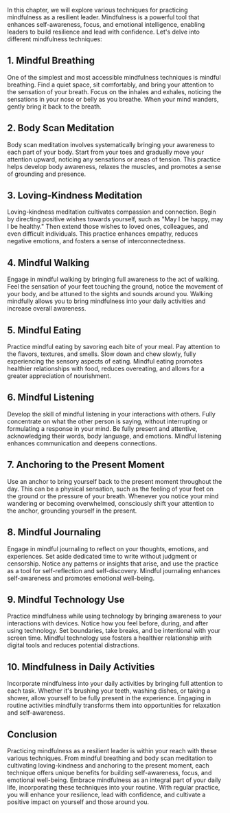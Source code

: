 
In this chapter, we will explore various techniques for practicing mindfulness as a resilient leader. Mindfulness is a powerful tool that enhances self-awareness, focus, and emotional intelligence, enabling leaders to build resilience and lead with confidence. Let's delve into different mindfulness techniques:

1\. Mindful Breathing
--------------------

One of the simplest and most accessible mindfulness techniques is mindful breathing. Find a quiet space, sit comfortably, and bring your attention to the sensation of your breath. Focus on the inhales and exhales, noticing the sensations in your nose or belly as you breathe. When your mind wanders, gently bring it back to the breath.

2\. Body Scan Meditation
-----------------------

Body scan meditation involves systematically bringing your awareness to each part of your body. Start from your toes and gradually move your attention upward, noticing any sensations or areas of tension. This practice helps develop body awareness, relaxes the muscles, and promotes a sense of grounding and presence.

3\. Loving-Kindness Meditation
-----------------------------

Loving-kindness meditation cultivates compassion and connection. Begin by directing positive wishes towards yourself, such as "May I be happy, may I be healthy." Then extend those wishes to loved ones, colleagues, and even difficult individuals. This practice enhances empathy, reduces negative emotions, and fosters a sense of interconnectedness.

4\. Mindful Walking
------------------

Engage in mindful walking by bringing full awareness to the act of walking. Feel the sensation of your feet touching the ground, notice the movement of your body, and be attuned to the sights and sounds around you. Walking mindfully allows you to bring mindfulness into your daily activities and increase overall awareness.

5\. Mindful Eating
-----------------

Practice mindful eating by savoring each bite of your meal. Pay attention to the flavors, textures, and smells. Slow down and chew slowly, fully experiencing the sensory aspects of eating. Mindful eating promotes healthier relationships with food, reduces overeating, and allows for a greater appreciation of nourishment.

6\. Mindful Listening
--------------------

Develop the skill of mindful listening in your interactions with others. Fully concentrate on what the other person is saying, without interrupting or formulating a response in your mind. Be fully present and attentive, acknowledging their words, body language, and emotions. Mindful listening enhances communication and deepens connections.

7\. Anchoring to the Present Moment
----------------------------------

Use an anchor to bring yourself back to the present moment throughout the day. This can be a physical sensation, such as the feeling of your feet on the ground or the pressure of your breath. Whenever you notice your mind wandering or becoming overwhelmed, consciously shift your attention to the anchor, grounding yourself in the present.

8\. Mindful Journaling
---------------------

Engage in mindful journaling to reflect on your thoughts, emotions, and experiences. Set aside dedicated time to write without judgment or censorship. Notice any patterns or insights that arise, and use the practice as a tool for self-reflection and self-discovery. Mindful journaling enhances self-awareness and promotes emotional well-being.

9\. Mindful Technology Use
-------------------------

Practice mindfulness while using technology by bringing awareness to your interactions with devices. Notice how you feel before, during, and after using technology. Set boundaries, take breaks, and be intentional with your screen time. Mindful technology use fosters a healthier relationship with digital tools and reduces potential distractions.

10\. Mindfulness in Daily Activities
-----------------------------------

Incorporate mindfulness into your daily activities by bringing full attention to each task. Whether it's brushing your teeth, washing dishes, or taking a shower, allow yourself to be fully present in the experience. Engaging in routine activities mindfully transforms them into opportunities for relaxation and self-awareness.

Conclusion
----------

Practicing mindfulness as a resilient leader is within your reach with these various techniques. From mindful breathing and body scan meditation to cultivating loving-kindness and anchoring to the present moment, each technique offers unique benefits for building self-awareness, focus, and emotional well-being. Embrace mindfulness as an integral part of your daily life, incorporating these techniques into your routine. With regular practice, you will enhance your resilience, lead with confidence, and cultivate a positive impact on yourself and those around you.
